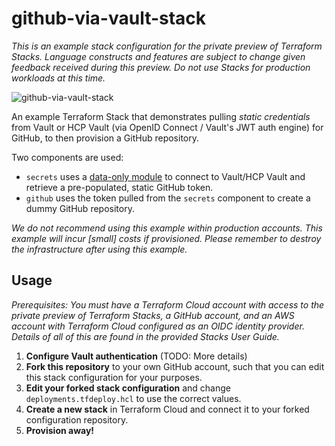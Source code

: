 # github-via-vault-stack

_This is an example stack configuration for the private preview of Terraform Stacks. Language
constructs and features are subject to change given feedback received during this preview. Do not
use Stacks for production workloads at this time._

![github-via-vault-stack](https://github.com/hashicorp/github-via-vault-stack/assets/2430490/0cd021c1-7641-4441-99c8-6b61acb93e4b)

An example Terraform Stack that demonstrates pulling _static credentials_ from Vault or HCP Vault
(via OpenID Connect / Vault's JWT auth engine) for GitHub, to then provision a GitHub repository.

Two components are used:

* `secrets` uses a [data-only module](https://developer.hashicorp.com/terraform/language/modules/develop/composition#data-only-modules)
  to connect to Vault/HCP Vault and retrieve a pre-populated, static GitHub token.
* `github` uses the token pulled from the `secrets` component to create a dummy GitHub repository.

_We do not recommend using this example within production accounts. This example will incur [small]
costs if provisioned. Please remember to destroy the infrastructure after using this example._


## Usage

_Prerequisites: You must have a Terraform Cloud account with access to the private preview of
Terraform Stacks, a GitHub account, and an AWS account with Terraform Cloud configured as an OIDC
identity provider. Details of all of this are found in the provided Stacks User Guide._

1. **Configure Vault authentication**  (TODO: More details)
2. **Fork this repository** to your own GitHub account, such that you can edit this stack configuration
   for your purposes.
3. **Edit your forked stack configuration** and change `deployments.tfdeploy.hcl` to use the correct
   values.
4. **Create a new stack** in Terraform Cloud and connect it to your forked configuration repository.
5. **Provision away!**
